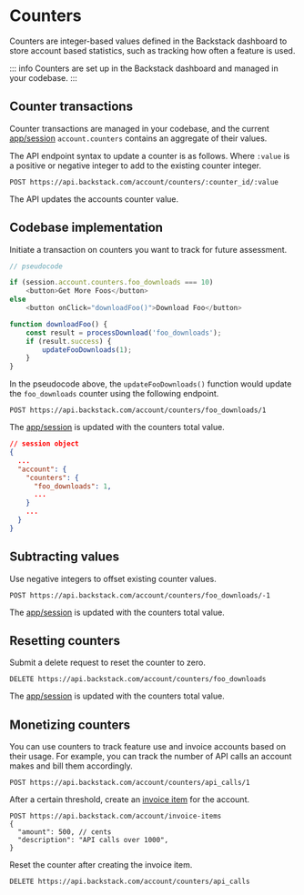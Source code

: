 # Counters

Counters are integer-based values defined in the Backstack dashboard to store account based statistics, such as tracking how often a feature is used.

::: info
Counters are set up in the Backstack dashboard and managed in your codebase.
:::

## Counter transactions

Counter transactions are managed in your codebase, and the current [app/session](../app/session.md) `account.counters` contains an
aggregate of their values.

The API endpoint syntax to update a counter is as follows. Where `:value` is a positive or negative integer to add to the existing counter integer.

```http request
POST https://api.backstack.com/account/counters/:counter_id/:value
```

The API updates the accounts counter value.


## Codebase implementation

Initiate a transaction on counters you want to track for future assessment.

```js
// pseudocode

if (session.account.counters.foo_downloads === 10)
    <button>Get More Foos</button>
else
    <button onClick="downloadFoo()">Download Foo</button>

function downloadFoo() {
    const result = processDownload('foo_downloads');
    if (result.success) {
        updateFooDownloads(1);
    }
}
```

In the pseudocode above, the `updateFooDownloads()` function would update the `foo_downloads` counter using the following endpoint.

```http request
POST https://api.backstack.com/account/counters/foo_downloads/1
```

The [app/session](../app/session) is updated with the counters total value.

```json
// session object
{
  ...
  "account": {
    "counters": {
      "foo_downloads": 1,
      ...
    }
    ...
  }
}
```


## Subtracting values

Use negative integers to offset existing counter values.

```http request
POST https://api.backstack.com/account/counters/foo_downloads/-1
```

The [app/session](../app/session) is updated with the counters total value.


## Resetting counters

Submit a delete request to reset the counter to zero.

```http request
DELETE https://api.backstack.com/account/counters/foo_downloads
```

The [app/session](../app/session) is updated with the counters total value.


## Monetizing counters

You can use counters to track feature use and invoice accounts based on their usage. For example, you can track the number of API calls an account makes and bill them accordingly.

```http request
POST https://api.backstack.com/account/counters/api_calls/1
```

After a certain threshold, create an [invoice item](../account/invoices.md#invoice-items) for the account.

```http request
POST https://api.backstack.com/account/invoice-items
{
  "amount": 500, // cents
  "description": "API calls over 1000",
}
```

Reset the counter after creating the invoice item.

```http request
DELETE https://api.backstack.com/account/counters/api_calls
```


